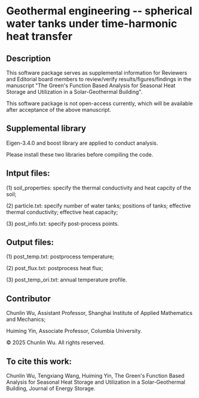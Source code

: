 # Geothermal engineering -- spherical water tanks under time-harmonic heat transfer

## Description
This software package serves as supplemental information for Reviewers and Editorial board members to review/verify results/figures/findings in the manuscript "The Green's Function Based Analysis for Seasonal Heat Storage and Utilization in a Solar-Geothermal Building". 

This software package is not open-access currently, which will be available after acceptance of the above manuscript. 

## Supplemental library
Eigen-3.4.0 and boost library are applied to conduct analysis. 

Please install these two libraries before compiling the code. 

## Intput files:
(1) soil_properties: specify the thermal conductivity and heat capcity of the soil;

(2) particle.txt: specify number of water tanks; positions of tanks; effective thermal conductivity; effective heat capacity; 

(3) post_info.txt: specify post-process points.

## Output files:
(1) post_temp.txt: postprocess temperature; 

(2) post_flux.txt: postprocess heat flux; 

(3) post_temp_ori.txt: annual temperature profile.

## Contributor

Chunlin Wu, Assistant Professor, Shanghai Institute of Applied Mathematics and Mechanics; 

Huiming Yin, Associate Professor, Columbia University. 

© 2025 Chunlin Wu. All rights reserved.  

## To cite this work:
Chunlin Wu, Tengxiang Wang, Huiming Yin, The Green's Function Based Analysis for Seasonal Heat Storage and Utilization in a Solar-Geothermal Building, Journal of Energy Storage. 
